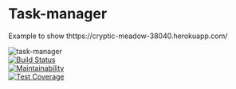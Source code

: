 # Task-manager

Example to show thttps://cryptic-meadow-38040.herokuapp.com/

![task-manager](https://github.com/ilyasharipov/php-project-lvl4/workflows/task-manager/badge.svg)\
[![Build Status](https://travis-ci.org/ilyasharipov/php-project-lvl4.svg?branch=master)](https://travis-ci.org/ilyasharipov/php-project-lvl4)\
[![Maintainability](https://api.codeclimate.com/v1/badges/8797195c1129bb8781b1/maintainability)](https://codeclimate.com/github/yanepenb/php-project-lvl4/maintainability)\
[![Test Coverage](https://api.codeclimate.com/v1/badges/8797195c1129bb8781b1/test_coverage)](https://codeclimate.com/github/yanepenb/php-project-lvl4/test_coverage)
